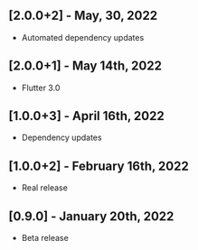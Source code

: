 ## [2.0.0+2] - May, 30, 2022

* Automated dependency updates


## [2.0.0+1] - May 14th, 2022

* Flutter 3.0


## [1.0.0+3] - April 16th, 2022

* Dependency updates


## [1.0.0+2] - February 16th, 2022

* Real release


## [0.9.0] - January 20th, 2022

* Beta release

